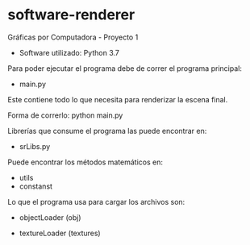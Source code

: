 ﻿# software-renderer
Gráficas por Computadora - Proyecto 1 

- Software utilizado: Python 3.7 

Para poder ejecutar el programa debe de correr el programa principal: 

* main.py 

Este contiene todo lo que necesita para renderizar la escena final. 

Forma de correrlo: python main.py 


Librerías que consume el programa las puede encontrar en: 

* srLibs.py 

Puede encontrar los métodos matemáticos en: 

* utils
* constanst

Lo que el programa usa para cargar los archivos son: 

* objectLoader (obj) 

* textureLoader (textures) 

  
